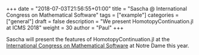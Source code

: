 +++
date = "2018-07-03T21:56:55+01:00"
title = "Sascha @ International Congress on Mathematical Software"
tags = ["example"]
categories = ["general"]
draft = false
description = "We present HomotopyContinuation.jl at ICMS 2018"
weight = 30
author = "Paul"
+++

Sascha will present the features of HomotopyContinuation.jl at the [International Congress on Mathematical Software](http://icms-conference.org) at Notre Dame this year.
